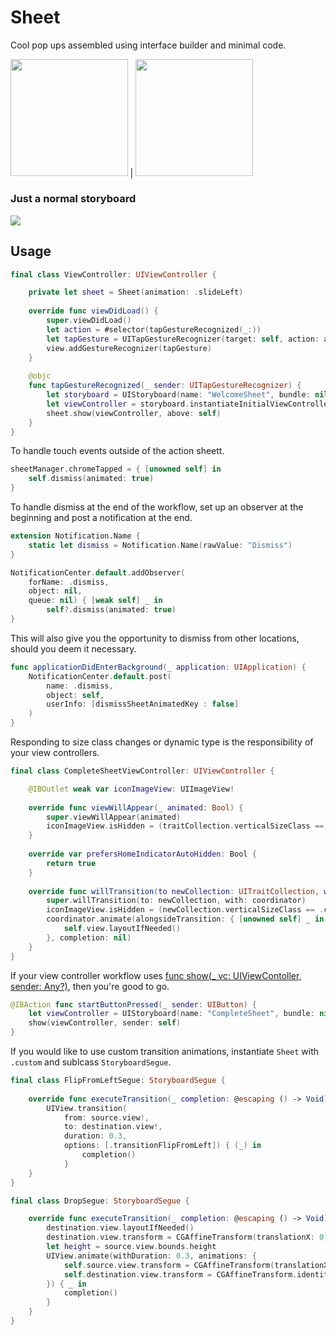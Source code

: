# Sheet

Cool pop ups assembled using interface builder and minimal code.

<img src="https://user-images.githubusercontent.com/64097812/112761116-83705700-8ff1-11eb-9b50-a698b0a601cf.gif" width="187.5"/> | <img src="https://user-images.githubusercontent.com/64097812/113262152-34177880-92c8-11eb-9928-d394451e8f2e.gif" width="187.5"/>

### Just a normal storyboard

![](https://user-images.githubusercontent.com/64097812/113262263-5610fb00-92c8-11eb-982d-29cf94e6ae36.png)

## Usage

```swift
final class ViewController: UIViewController {

    private let sheet = Sheet(animation: .slideLeft)
    
    override func viewDidLoad() {
        super.viewDidLoad()
        let action = #selector(tapGestureRecognized(_:))
        let tapGesture = UITapGestureRecognizer(target: self, action: action)
        view.addGestureRecognizer(tapGesture)
    }
    
    @objc 
    func tapGestureRecognized(_ sender: UITapGestureRecognizer) {
        let storyboard = UIStoryboard(name: "WelcomeSheet", bundle: nil)
        let viewController = storyboard.instantiateInitialViewController()!
        sheet.show(viewController, above: self)
    }
}
```

To handle touch events outside of the action sheett.

```swift
sheetManager.chromeTapped = { [unowned self] in
    self.dismiss(animated: true)
}
```

To handle dismiss at the end of the workflow, set up an observer at the beginning and post a notification at the end.

```swift
extension Notification.Name {
    static let dismiss = Notification.Name(rawValue: "Dismiss")
}

NotificationCenter.default.addObserver(
    forName: .dismiss, 
    object: nil, 
    queue: nil) { [weak self] _ in
        self?.dismiss(animated: true)
}
```

This will also give you the opportunity to dismiss from other locations, should you deem it necessary.

```swift
func applicationDidEnterBackground(_ application: UIApplication) {
    NotificationCenter.default.post(
        name: .dismiss,
        object: self,
        userInfo: [dismissSheetAnimatedKey : false]
    )
}
```

Responding to size class changes or dynamic type is the responsibility of your view controllers.

```swift
final class CompleteSheetViewController: UIViewController {

    @IBOutlet weak var iconImageView: UIImageView!
    
    override func viewWillAppear(_ animated: Bool) {
        super.viewWillAppear(animated)
        iconImageView.isHidden = (traitCollection.verticalSizeClass == .compact)
    }
    
    override var prefersHomeIndicatorAutoHidden: Bool {
        return true
    }
    
    override func willTransition(to newCollection: UITraitCollection, with coordinator: UIViewControllerTransitionCoordinator) {
        super.willTransition(to: newCollection, with: coordinator)
        iconImageView.isHidden = (newCollection.verticalSizeClass == .compact)
        coordinator.animate(alongsideTransition: { [unowned self] _ in
            self.view.layoutIfNeeded()
        }, completion: nil)
    }
}
```

If your view controller workflow uses [func show(_ vc: UIViewContoller, sender: Any?)](https://developer.apple.com/documentation/uikit/uiviewcontroller/1621377-show), then you're good to go.

```swift
@IBAction func startButtonPressed(_ sender: UIButton) {
    let viewController = UIStoryboard(name: "CompleteSheet", bundle: nil).instantiateInitialViewController()!
    show(viewController, sender: self)
}
```

If you would like to use custom transition animations, instantiate `Sheet` with `.custom` and sublcass `StoryboardSegue`.

```swift
final class FlipFromLeftSegue: StoryboardSegue {
    
    override func executeTransition(_ completion: @escaping () -> Void) {
        UIView.transition(
            from: source.view!,
            to: destination.view!,
            duration: 0.3,
            options: [.transitionFlipFromLeft]) { (_) in
                completion()
            }
    }
}

final class DropSegue: StoryboardSegue {

    override func executeTransition(_ completion: @escaping () -> Void) {
        destination.view.layoutIfNeeded()
        destination.view.transform = CGAffineTransform(translationX: 0, y: destination.view.bounds.height)
        let height = source.view.bounds.height
        UIView.animate(withDuration: 0.3, animations: {
            self.source.view.transform = CGAffineTransform(translationX: 0, y: height)
            self.destination.view.transform = CGAffineTransform.identity
        }) { _ in
            completion()
        }
    }
}
```
